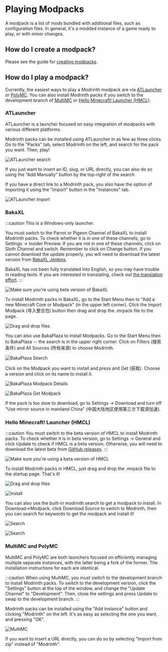 # Playing Modpacks

A modpack is a list of mods bundled with additional files, such as configuration files. In general, it's a modded instance of a game ready to play, or with minor changes.

## How do I create a modpack?

Please see the guide for [creating modpacks](creating_modpacks.md).

## How do I play a modpack?

Currently, the easiest ways to play a Modrinth modpack are via [ATLauncher](https://atlauncher.com) or [PolyMC](https://polymc.org). You can also install Modrinth packs if you switch to the development branch of [MultiMC](https://multimc.org) or [Hello Minecraft! Launcher (HMCL)](https://github.com/huanghongxun/HMCL).

### ATLauncher

ATLauncher is a launcher focused on easy integration of modpacks with various different platforms.

Modrinth packs can be installed using ATLauncher in as few as three clicks. Go to the "Packs" tab, select Modrinth on the left, and search for the pack you want. Then, play!

![ATLauncher search](../../static/img/tutorial/atlauncherSearch.png)

If you just want to insert an ID, slug, or URL directly, you can also do so using the "Add Manually" button by the top-right of the search

If you have a direct link to a Modrinth pack, you also have the option of importing it using the "Import" button in the "Instances" tab.

![ATLauncher import](../../static/img/tutorial/atlauncherImport.png)

### BakaXL

:::caution
This is a Windows-only launcher. 

You must switch to the Parrot or Pigeon Channel of BakaXL to install Modrinth packs. To check whether it is in one of these channels, go to Settings -> Insider Preview. If you are not in one of these channels, click on Sloth Channel and switch. Remember to click on Change button. If you cannot download the update properly, you will need to download the latest version from [BakaXL Jenkins](http://jk-insider.bakaxl.com:8888/).

BakaXL has not been fully translated into English, so you may have trouble in reading texts. If you are interested in translating, check out [the translation effort](https://github.com/BakaXL-Launcher/BakaXL/tree/master/BakaXL_Software/3.0). 
:::

![Make sure you're using beta version of BakaXL](../../static/img/tutorial/bakaxlInsiderPreview.png)

To install Modrinth packs in BakaXL, go to the Start Menu then to "Add a new Minecraft Core or Modpack" (in the upper left corner). Click the Import Modpack (导入整合包) button then drag and drop the .mrpack file to the page. 

![Drag and drop files](../../static/img/tutorial/bakaxlImportModpackDrop.png)

You can also use BakaPlaza to install Modpacks. Go to the Start Menu then to BakaPlaza -- the search is in the upper right corner. Click on Filters (搜索条件) and All Sources (所有来源) to choose Modrinth. 

![BakaPlaza Search](../../static/img/tutorial/bakaxlBakaPlazaSearchFilter.png)

Click on the Modpack you want to install and press and Get (获取). Choose a version and click on its name to install it.

![BakaPlaza Modpack Details](../../static/img/tutorial/bakaxlBakaPlazaDetail.png)

![BakaPlaza Get Modpack](../../static/img/tutorial/bakaxlBakaPlazaGetDetail.png)

If the pack is too slow to download, go to Settings -> Download and turn off "Use mirror source in mainland China" (中国大陆地区使用第三方下载源加速). 

### Hello Minecraft! Launcher (HMCL)

:::caution
You must switch to the beta version of HMCL to install Modrinth packs. To check whether it is in beta version, go to Settings -> General and click Update to check if HMCL is a beta version. Otherwise, you will need to download the latest beta from [GitHub releases](https://github.com/huanghongxun/HMCL/releases).
:::

![Make sure you're using a beta version of HMCL](../../static/img/tutorial/HMCL1.png)

To install Modrinth packs in HMCL, just drag and drop the .mrpack file to the startup page. That's it!

![Drag and drop files](../../static/img/tutorial/HMCL2.png)

![Install](../../static/img/tutorial/HMCL3.png)

You can also use the built-in modrinth search to get a modpack to install. In Download->Modpack, click Download Source to switch to Modrinth, then you can search for keywords to get the modpack and install it!

![Search](../../static/img/tutorial/HMCL4.png)

![Search](../../static/img/tutorial/HMCL5.png)

### MultiMC and PolyMC

MultiMC and PolyMC are both launchers focused on efficiently managing multiple separate instances, with the latter being a fork of the former. The installation instructions for each are identical.

:::caution
When using MultiMC, you must switch to the development branch to install Modrinth packs. To switch to the development version, click the "Settings" button at the top of the window, and change the "Update Channel" to "Development". Then, close the settings and press Update to swap to the development branch.
:::

Modrinth packs can be installed using the "Add instance" button and clicking "Modrinth" on the left. It's as easy as selecting the one you want, and pressing "OK".

![MultiMC](../../static/img/tutorial/multimc.png)

If you want to insert a URL directly, you can do so by selecting "Import from zip" instead of "Modrinth".
